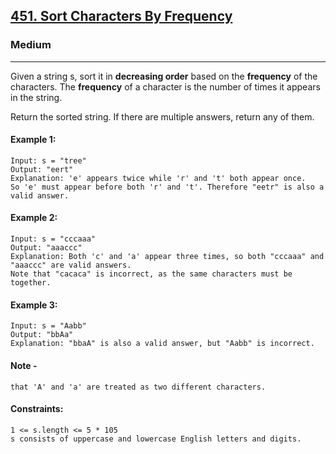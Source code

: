[451. Sort Characters By Frequency](https://leetcode.com/problems/sort-characters-by-frequency/?envType=daily-question&envId=2024-02-07)
---------------------------------------------------------------------------------------------------------------------------------------------

### Medium
---------------------------------------------------------------------------------------------------------------------------------------------

Given a string s, sort it in **decreasing order** based on the **frequency** of the characters. The **frequency** of a character is the number of times it appears in the string.

Return the sorted string. If there are multiple answers, return any of them.

#### Example 1:
```
Input: s = "tree"
Output: "eert"
Explanation: 'e' appears twice while 'r' and 't' both appear once.
So 'e' must appear before both 'r' and 't'. Therefore "eetr" is also a valid answer.
```
#### Example 2:
```
Input: s = "cccaaa"
Output: "aaaccc"
Explanation: Both 'c' and 'a' appear three times, so both "cccaaa" and "aaaccc" are valid answers.
Note that "cacaca" is incorrect, as the same characters must be together.
```
#### Example 3:
````
Input: s = "Aabb"
Output: "bbAa"
Explanation: "bbaA" is also a valid answer, but "Aabb" is incorrect.
````
#### Note -
```
that 'A' and 'a' are treated as two different characters.
```
#### Constraints:
```
1 <= s.length <= 5 * 105
s consists of uppercase and lowercase English letters and digits.
```

